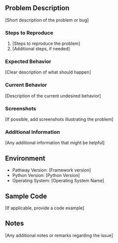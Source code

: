 ## Problem Description

[Short description of the problem or bug]

### Steps to Reproduce

1. [Steps to reproduce the problem]
2. [Additional steps, if needed]

### Expected Behavior

[Clear description of what should happen]

### Current Behavior

[Description of the current undesired behavior]

### Screenshots

[If possible, add screenshots illustrating the problem]

### Additional Information

[Any additional information that might be helpful]

## Environment
- Pathway Version: [Framework version]
- Python Version: [Python Version]
- Operating System: [Operating System Name]

## Sample Code

[If applicable, provide a code example]

## Notes

[Any additional notes or remarks regarding the issue]
